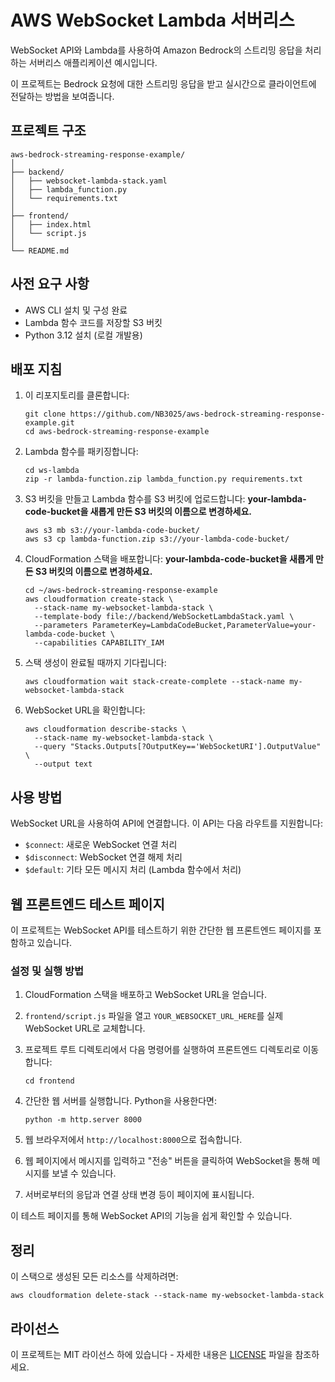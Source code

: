 # AWS WebSocket Lambda 서버리스

WebSocket API와 Lambda를 사용하여 Amazon Bedrock의 스트리밍 응답을 처리하는 서버리스 애플리케이션 예시입니다. 

이 프로젝트는 Bedrock 요청에 대한 스트리밍 응답을 받고 실시간으로 클라이언트에 전달하는 방법을 보여줍니다.

## 프로젝트 구조

```
aws-bedrock-streaming-response-example/
│
├── backend/
│   ├── websocket-lambda-stack.yaml
│   ├── lambda_function.py
│   └── requirements.txt
│
├── frontend/
│   ├── index.html
│   └── script.js
│
└── README.md
```

## 사전 요구 사항

- AWS CLI 설치 및 구성 완료
- Lambda 함수 코드를 저장할 S3 버킷
- Python 3.12 설치 (로컬 개발용)

## 배포 지침

1. 이 리포지토리를 클론합니다:
   ```
   git clone https://github.com/NB3025/aws-bedrock-streaming-response-example.git
   cd aws-bedrock-streaming-response-example
   ```

2. Lambda 함수를 패키징합니다:
   ```
   cd ws-lambda
   zip -r lambda-function.zip lambda_function.py requirements.txt
   ```

3. S3 버킷을 만들고 Lambda 함수를 S3 버킷에 업로드합니다:
   **your-lambda-code-bucket을 새롭게 만든 S3 버킷의 이름으로 변경하세요.**
   ```
   aws s3 mb s3://your-lambda-code-bucket/
   aws s3 cp lambda-function.zip s3://your-lambda-code-bucket/
   ```

5. CloudFormation 스택을 배포합니다:
   **your-lambda-code-bucket을 새롭게 만든 S3 버킷의 이름으로 변경하세요.**
   ```
   cd ~/aws-bedrock-streaming-response-example
   aws cloudformation create-stack \
     --stack-name my-websocket-lambda-stack \
     --template-body file://backend/WebSocketLambdaStack.yaml \
     --parameters ParameterKey=LambdaCodeBucket,ParameterValue=your-lambda-code-bucket \
     --capabilities CAPABILITY_IAM
   ```

7. 스택 생성이 완료될 때까지 기다립니다:
   ```
   aws cloudformation wait stack-create-complete --stack-name my-websocket-lambda-stack
   ```

8. WebSocket URL을 확인합니다:
   ```
   aws cloudformation describe-stacks \
     --stack-name my-websocket-lambda-stack \
     --query "Stacks.Outputs[?OutputKey=='WebSocketURI'].OutputValue" \
     --output text
   ```

## 사용 방법

WebSocket URL을 사용하여 API에 연결합니다. 이 API는 다음 라우트를 지원합니다:

- `$connect`: 새로운 WebSocket 연결 처리
- `$disconnect`: WebSocket 연결 해제 처리
- `$default`: 기타 모든 메시지 처리 (Lambda 함수에서 처리)

## 웹 프론트엔드 테스트 페이지

이 프로젝트는 WebSocket API를 테스트하기 위한 간단한 웹 프론트엔드 페이지를 포함하고 있습니다.

### 설정 및 실행 방법

1. CloudFormation 스택을 배포하고 WebSocket URL을 얻습니다.

2. `frontend/script.js` 파일을 열고 `YOUR_WEBSOCKET_URL_HERE`를 실제 WebSocket URL로 교체합니다.

3. 프로젝트 루트 디렉토리에서 다음 명령어를 실행하여 프론트엔드 디렉토리로 이동합니다:
   ```
   cd frontend
   ```

4. 간단한 웹 서버를 실행합니다. Python을 사용한다면:
   ```
   python -m http.server 8000
   ```

5. 웹 브라우저에서 `http://localhost:8000`으로 접속합니다.

6. 웹 페이지에서 메시지를 입력하고 "전송" 버튼을 클릭하여 WebSocket을 통해 메시지를 보낼 수 있습니다.

7. 서버로부터의 응답과 연결 상태 변경 등이 페이지에 표시됩니다.

이 테스트 페이지를 통해 WebSocket API의 기능을 쉽게 확인할 수 있습니다.


## 정리

이 스택으로 생성된 모든 리소스를 삭제하려면:

```
aws cloudformation delete-stack --stack-name my-websocket-lambda-stack
```

## 라이선스

이 프로젝트는 MIT 라이선스 하에 있습니다 - 자세한 내용은 [LICENSE](LICENSE) 파일을 참조하세요.
